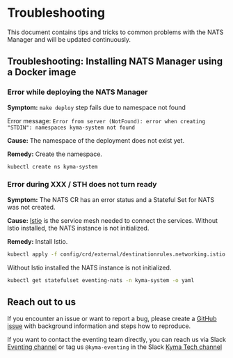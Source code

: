 # Troubleshooting

This document contains tips and tricks to common problems with the NATS Manager and will be updated continuously.

## Troubleshooting: Installing NATS Manager using a Docker image

### Error while deploying the NATS Manager

**Symptom:** `make deploy` step fails due to namespace not found

Error message: `Error from server (NotFound): error when creating "STDIN": namespaces kyma-system not found`

**Cause:** The namespace of the deployment does not exist yet.

**Remedy:** Create the namespace.

   ```sh
   kubectl create ns kyma-system
   ```

### Error during XXX / STH does not turn ready

**Symptom:** The NATS CR has an error status and a Stateful Set for NATS was not created.

**Cause:** [Istio](https://istio.io) is the service mesh needed to connect the services. Without Istio installed, the NATS instance is not initialized.

**Remedy:** Install Istio.

   ```sh
   kubectl apply -f config/crd/external/destinationrules.networking.istio.io.yaml
   ```

Without Istio installed the NATS instance is not initialized.

   ```sh
   kubectl get statefulset eventing-nats -n kyma-system -o yaml
   ```


## Reach out to us

If you encounter an issue or want to report a bug, please create a [GitHub issue](https://github.com/kyma-project/nats-manager/issues) with background information and
steps how to reproduce.

If you want to contact the eventing team directly, you can reach us via Slack [Eventing channel](https://kyma-community.slack.com/archives/CD1C9GZMK)
or tag us `@kyma-eventing` in the Slack [Kyma Tech channel](https://sap-ti.slack.com/archives/C0140PCSJ5Q)
